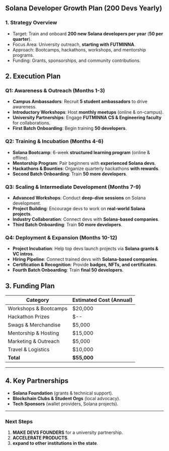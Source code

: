 ## **Solana Developer Growth Plan (200 Devs Yearly)**

### **1. Strategy Overview**
- Target: Train and onboard **200 new Solana developers per year** (**50 per quarter**).
- Focus Area: University outreach, **starting with FUTMINNA**.
- Approach: Bootcamps, hackathons, workshops, and mentorship programs.
- Funding: Grants, sponsorships, and community contributions.

## **2. Execution Plan**

### **Q1: Awareness & Outreach (Months 1-3)**
- **Campus Ambassadors**: Recruit **5 student ambassadors** to drive awareness.
- **Introductory Workshops**: Host **monthly meetups** (online & on-campus).
- **University Partnerships**: Engage **FUTMINNA CS & Engineering faculty** for collaborations.
- **First Batch Onboarding**: Begin training **50 developers**.

### **Q2: Training & Incubation (Months 4-6)**
- **Solana Bootcamp**: 6-week **structured learning program** (online & offline).
- **Mentorship Program**: Pair beginners with **experienced Solana devs**.
- **Hackathons & Bounties**: Organize quarterly hackathons **with rewards**.
- **Second Batch Onboarding**: Train **50 more developers**.

### **Q3: Scaling & Intermediate Development (Months 7-9)**
- **Advanced Workshops**: Conduct **deep-dive sessions** on Solana development.
- **Project Building**: Encourage devs to work on **real-world Solana projects**.
- **Industry Collaboration**: Connect devs with **Solana-based companies**.
- **Third Batch Onboarding**: Train **50 more developers**.

### **Q4: Deployment & Expansion (Months 10-12)**
- **Project Incubation**: Help top devs launch projects via **Solana grants & VC intros**.
- **Hiring Pipeline**: Connect trained devs with **Solana-based companies**.
- **Certification & Recognition**: Provide **badges, NFTs, and certificates**.
- **Fourth Batch Onboarding**: Train **final 50 developers**.

## **3. Funding Plan**

| **Category**       | **Estimated Cost (Annual)** |
|--------------------|---------------------------|
| Workshops & Bootcamps | $20,000 |
| Hackathon Prizes   | $-- | Already Sponsored hackathons, devs will participate |
| Swags & Merchandise | $5,000 | Community donations |
| Mentorship & Hosting | $15,000 |
| Marketing & Outreach | $5,000  | Twitter/X, Discord, Flyers, LinkedIn |
| Travel & Logistics | $10,000 |
| **Total**          | **$55,000** | Mix of grants, sponsors & partnerships |

---

## **4. Key Partnerships**
- **Solana Foundation** (grants & technical support).
- **Blockchain Clubs & Student Orgs** (local advocacy).
- **Tech Sponsors** (wallet providers, Solana projects).

---

### **Next Steps**
1. **MAKE DEVS FOUNDERS** for a university partnership.
2. **ACCELERATE PRODUCTS**.
3. **expand to other institutions in the state**.

